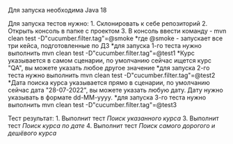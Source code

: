 Для запуска необходима Java 18

Для запуска тестов нужно:
    1. Склонировать к себе репозиторий
    2. Открыть консоль в папке с проектом
    3. В консоль ввести команду - mvn clean test -D"cucumber.filter.tag"=@smoke
            *где @smoke - запускает все три кейса, подготовленные по ДЗ
			*для запуска 1-го теста нужно выполнить mvn clean test -D"cucumber.filter.tag"=@test1
				*Курс указывается в самом сценарии, по умолчанию сейчас ищется курс "QA", вы можете указать любое другое значение
			*для запуска 2-го теста нужно выполнить mvn clean test -D"cucumber.filter.tag"=@test2
				*Дата поиска курса указывается прямо в сценарии, по умолчанию сейчас дата "28-07-2022", вы можете указать любую дату. Дату нужно указывать в формате dd-MM-yyyy.
			*для запуска 3-го теста нужно выполнить mvn clean test -D"cucumber.filter.tag"=@test3
	
Тест результат:
    1. Выполнит тест *Поиск указанного курса*
    3. Выполнит тест *Поиск курса по дате*
    4. Выполнит тест *Поиск самого дорогого и дешёвого курса*
